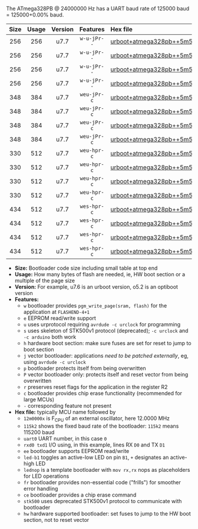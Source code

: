 The ATmega328PB @ 24000000 Hz has a UART baud rate of 125000 baud = 125000+0.00% baud.

|Size|Usage|Version|Features|Hex file|
|:-:|:-:|:-:|:-:|:--|
|256|256|u7.7|`w-u-jPr--`|[urboot+atmega328pb++5m5296x+++28k8_uart0_rxd0_txd1_led+b5_fr.hex](https://raw.githubusercontent.com/stefanrueger/urboot.hex/main/mcus/atmega328pb/external_oscillator/fcpu++5m5296_Hz/br+++28k8_bps/urboot+atmega328pb++5m5296x+++28k8_uart0_rxd0_txd1_led+b5_fr.hex)|
|256|256|u7.7|`w-u-jPr--`|[urboot+atmega328pb++5m5296x+++28k8_uart0_rxd0_txd1_lednop_fr.hex](https://raw.githubusercontent.com/stefanrueger/urboot.hex/main/mcus/atmega328pb/external_oscillator/fcpu++5m5296_Hz/br+++28k8_bps/urboot+atmega328pb++5m5296x+++28k8_uart0_rxd0_txd1_lednop_fr.hex)|
|256|256|u7.7|`w-u-jPr--`|[urboot+atmega328pb++5m5296x+++28k8_uart1_rxb4_txb3_led+b5_fr.hex](https://raw.githubusercontent.com/stefanrueger/urboot.hex/main/mcus/atmega328pb/external_oscillator/fcpu++5m5296_Hz/br+++28k8_bps/urboot+atmega328pb++5m5296x+++28k8_uart1_rxb4_txb3_led+b5_fr.hex)|
|256|256|u7.7|`w-u-jPr--`|[urboot+atmega328pb++5m5296x+++28k8_uart1_rxb4_txb3_lednop_fr.hex](https://raw.githubusercontent.com/stefanrueger/urboot.hex/main/mcus/atmega328pb/external_oscillator/fcpu++5m5296_Hz/br+++28k8_bps/urboot+atmega328pb++5m5296x+++28k8_uart1_rxb4_txb3_lednop_fr.hex)|
|348|384|u7.7|`weu-jPr-c`|[urboot+atmega328pb++5m5296x+++28k8_uart0_rxd0_txd1_ee_led+b5_fr_ce.hex](https://raw.githubusercontent.com/stefanrueger/urboot.hex/main/mcus/atmega328pb/external_oscillator/fcpu++5m5296_Hz/br+++28k8_bps/urboot+atmega328pb++5m5296x+++28k8_uart0_rxd0_txd1_ee_led+b5_fr_ce.hex)|
|348|384|u7.7|`weu-jPr-c`|[urboot+atmega328pb++5m5296x+++28k8_uart0_rxd0_txd1_ee_lednop_fr_ce.hex](https://raw.githubusercontent.com/stefanrueger/urboot.hex/main/mcus/atmega328pb/external_oscillator/fcpu++5m5296_Hz/br+++28k8_bps/urboot+atmega328pb++5m5296x+++28k8_uart0_rxd0_txd1_ee_lednop_fr_ce.hex)|
|348|384|u7.7|`weu-jPr-c`|[urboot+atmega328pb++5m5296x+++28k8_uart1_rxb4_txb3_ee_led+b5_fr_ce.hex](https://raw.githubusercontent.com/stefanrueger/urboot.hex/main/mcus/atmega328pb/external_oscillator/fcpu++5m5296_Hz/br+++28k8_bps/urboot+atmega328pb++5m5296x+++28k8_uart1_rxb4_txb3_ee_led+b5_fr_ce.hex)|
|348|384|u7.7|`weu-jPr-c`|[urboot+atmega328pb++5m5296x+++28k8_uart1_rxb4_txb3_ee_lednop_fr_ce.hex](https://raw.githubusercontent.com/stefanrueger/urboot.hex/main/mcus/atmega328pb/external_oscillator/fcpu++5m5296_Hz/br+++28k8_bps/urboot+atmega328pb++5m5296x+++28k8_uart1_rxb4_txb3_ee_lednop_fr_ce.hex)|
|330|512|u7.7|`weu-hpr-c`|[urboot+atmega328pb++5m5296x+++28k8_uart0_rxd0_txd1_ee_led+b5_fr_ce_hw.hex](https://raw.githubusercontent.com/stefanrueger/urboot.hex/main/mcus/atmega328pb/external_oscillator/fcpu++5m5296_Hz/br+++28k8_bps/urboot+atmega328pb++5m5296x+++28k8_uart0_rxd0_txd1_ee_led+b5_fr_ce_hw.hex)|
|330|512|u7.7|`weu-hpr-c`|[urboot+atmega328pb++5m5296x+++28k8_uart0_rxd0_txd1_ee_lednop_fr_ce_hw.hex](https://raw.githubusercontent.com/stefanrueger/urboot.hex/main/mcus/atmega328pb/external_oscillator/fcpu++5m5296_Hz/br+++28k8_bps/urboot+atmega328pb++5m5296x+++28k8_uart0_rxd0_txd1_ee_lednop_fr_ce_hw.hex)|
|330|512|u7.7|`weu-hpr-c`|[urboot+atmega328pb++5m5296x+++28k8_uart1_rxb4_txb3_ee_led+b5_fr_ce_hw.hex](https://raw.githubusercontent.com/stefanrueger/urboot.hex/main/mcus/atmega328pb/external_oscillator/fcpu++5m5296_Hz/br+++28k8_bps/urboot+atmega328pb++5m5296x+++28k8_uart1_rxb4_txb3_ee_led+b5_fr_ce_hw.hex)|
|330|512|u7.7|`weu-hpr-c`|[urboot+atmega328pb++5m5296x+++28k8_uart1_rxb4_txb3_ee_lednop_fr_ce_hw.hex](https://raw.githubusercontent.com/stefanrueger/urboot.hex/main/mcus/atmega328pb/external_oscillator/fcpu++5m5296_Hz/br+++28k8_bps/urboot+atmega328pb++5m5296x+++28k8_uart1_rxb4_txb3_ee_lednop_fr_ce_hw.hex)|
|434|512|u7.7|`wes-hpr-c`|[urboot+atmega328pb++5m5296x+++28k8_uart0_rxd0_txd1_ee_led+b5_fr_ce_stk500_hw.hex](https://raw.githubusercontent.com/stefanrueger/urboot.hex/main/mcus/atmega328pb/external_oscillator/fcpu++5m5296_Hz/br+++28k8_bps/urboot+atmega328pb++5m5296x+++28k8_uart0_rxd0_txd1_ee_led+b5_fr_ce_stk500_hw.hex)|
|434|512|u7.7|`wes-hpr-c`|[urboot+atmega328pb++5m5296x+++28k8_uart0_rxd0_txd1_ee_lednop_fr_ce_stk500_hw.hex](https://raw.githubusercontent.com/stefanrueger/urboot.hex/main/mcus/atmega328pb/external_oscillator/fcpu++5m5296_Hz/br+++28k8_bps/urboot+atmega328pb++5m5296x+++28k8_uart0_rxd0_txd1_ee_lednop_fr_ce_stk500_hw.hex)|
|434|512|u7.7|`wes-hpr-c`|[urboot+atmega328pb++5m5296x+++28k8_uart1_rxb4_txb3_ee_led+b5_fr_ce_stk500_hw.hex](https://raw.githubusercontent.com/stefanrueger/urboot.hex/main/mcus/atmega328pb/external_oscillator/fcpu++5m5296_Hz/br+++28k8_bps/urboot+atmega328pb++5m5296x+++28k8_uart1_rxb4_txb3_ee_led+b5_fr_ce_stk500_hw.hex)|
|434|512|u7.7|`wes-hpr-c`|[urboot+atmega328pb++5m5296x+++28k8_uart1_rxb4_txb3_ee_lednop_fr_ce_stk500_hw.hex](https://raw.githubusercontent.com/stefanrueger/urboot.hex/main/mcus/atmega328pb/external_oscillator/fcpu++5m5296_Hz/br+++28k8_bps/urboot+atmega328pb++5m5296x+++28k8_uart1_rxb4_txb3_ee_lednop_fr_ce_stk500_hw.hex)|

- **Size:** Bootloader code size including small table at top end
- **Usage:** How many bytes of flash are needed, ie, HW boot section or a multiple of the page size
- **Version:** For example, u7.6 is an urboot version, o5.2 is an optiboot version
- **Features:**
  + `w` bootloader provides `pgm_write_page(sram, flash)` for the application at `FLASHEND-4+1`
  + `e` EEPROM read/write support
  + `u` uses urprotocol requiring `avrdude -c urclock` for programming
  + `s` uses skeleton of STK500v1 protocol (deprecated); `-c urclock` and `-c arduino` both work
  + `h` hardware boot section: make sure fuses are set for reset to jump to boot section
  + `j` vector bootloader: applications *need to be patched externally*, eg, using `avrdude -c urclock`
  + `p` bootloader protects itself from being overwritten
  + `P` vector bootloader only: protects itself and reset vector from being overwritten
  + `r` preserves reset flags for the application in the register R2
  + `c` bootloader provides chip erase functionality (recommended for large MCUs)
  + `-` corresponding feature not present
- **Hex file:** typically MCU name followed by
  + `12m0000x` is F<sub>CPU</sub> of an external oscillator, here 12.0000 MHz
  + `115k2` shows the fixed baud rate of the bootloader: `115k2` means 115200 baud
  + `uart0` UART number, in this case `0`
  + `rxd0 txd1` I/O using, in this example, lines RX `D0` and TX `D1`
  + `ee` bootloader supports EEPROM read/write
  + `led-b1` toggles an active-low LED on pin `B1`, `+` designates an active-high LED
  + `lednop` is a template bootloader with `mov rx,rx` nops as placeholders for LED operations
  + `fr` bootloader provides non-essential code ("frills") for smoother error handling
  + `ce` bootloader provides a chip erase command
  + `stk500` uses deprecated STK500v1 protocol to communicate with bootloader
  + `hw` hardware supported bootloader: set fuses to jump to the HW boot section, not to reset vector

